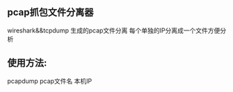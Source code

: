 ## pcap抓包文件分离器 ##
wireshark&&tcpdump 生成的pcap文件分离
每个单独的IP分离成一个文件方便分析


## 使用方法: ##
pcapdump pcap文件名 本机IP
